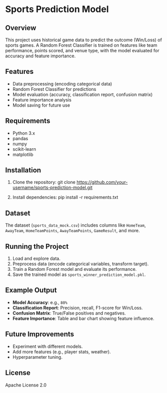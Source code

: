 # Sports Prediction Model

## Overview
This project uses historical game data to predict the outcome (Win/Loss) of sports games. A Random Forest Classifier is trained on features like team performance, points scored, and venue type, with the model evaluated for accuracy and feature importance.

## Features
- Data preprocessing (encoding categorical data)
- Random Forest Classifier for predictions
- Model evaluation (accuracy, classification report, confusion matrix)
- Feature importance analysis
- Model saving for future use

## Requirements
- Python 3.x
- pandas
- numpy
- scikit-learn
- matplotlib

## Installation
1. Clone the repository:
git clone https://github.com/your-username/sports-prediction-model.git

2. Install dependencies:
pip install -r requirements.txt

## Dataset
The dataset (`sports_data_mock.csv`) includes columns like `HomeTeam`, `AwayTeam`, `HomeTeamPoints`, `AwayTeamPoints`, `GameResult`, and more.

## Running the Project
1. Load and explore data.
2. Preprocess data (encode categorical variables, transform target).
3. Train a Random Forest model and evaluate its performance.
4. Save the trained model as `sports_winner_prediction_model.pkl`.

## Example Output
- **Model Accuracy**: e.g., `80%`
- **Classification Report**: Precision, recall, F1-score for Win/Loss.
- **Confusion Matrix**: True/False positives and negatives.
- **Feature Importance**: Table and bar chart showing feature influence.

## Future Improvements
- Experiment with different models.
- Add more features (e.g., player stats, weather).
- Hyperparameter tuning.

## License
Apache License 2.0
